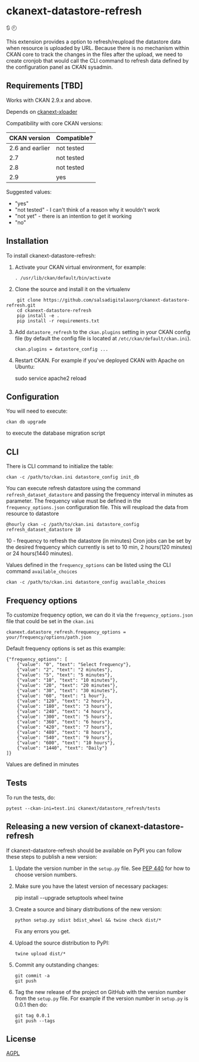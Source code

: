 # ckanext-datastore-refresh 
:arrows_clockwise: :clock9:

This extension provides a option to refresh/reupload the datastore data when resource is uploaded by URL. Because there is no mechanism within CKAN core to track the changes in the files after the upload, we need to create cronjob that would call the CLI command to refresh data defined by the configuration panel as CKAN sysadmin.


## Requirements [TBD]

Works with CKAN 2.9.x and above.

Depends on [ckanext-xloader](https://github.com/ckan/ckanext-xloader)

Compatibility with core CKAN versions:

| CKAN version    | Compatible?   |
| --------------- | ------------- |
| 2.6 and earlier | not tested    |
| 2.7             | not tested    |
| 2.8             | not tested    |
| 2.9             | yes           |

Suggested values:

* "yes"
* "not tested" - I can't think of a reason why it wouldn't work
* "not yet" - there is an intention to get it working
* "no"


## Installation

To install ckanext-datastore-refresh:

1. Activate your CKAN virtual environment, for example:

     ```
     . /usr/lib/ckan/default/bin/activate
     ```

2. Clone the source and install it on the virtualenv

```
    git clone https://github.com/salsadigitalauorg/ckanext-datastore-refresh.git
    cd ckanext-datastore-refresh
    pip install -e .
	pip install -r requirements.txt
````
3. Add `datastore_refresh` to the `ckan.plugins` setting in your CKAN
   config file (by default the config file is located at
   `/etc/ckan/default/ckan.ini`).
   ```
   ckan.plugins = datastore_config ...
   ````

4. Restart CKAN. For example if you've deployed CKAN with Apache on Ubuntu:

     sudo service apache2 reload
## Configuration

You will need to execute:

```
ckan db upgrade
```
to execute the database migration script

## CLI


There is CLI command to initialize the table:
```
ckan -c /path/to/ckan.ini datastore_config init_db
```
You can execute refresh datastore using the command `refresh_dataset_datastore` and passing the frequency interval in minutes as parameter. The frequency value must be defined in the `frequency_options.json` configuration file. This will reupload the data from resource to datastore
```
@hourly ckan -c /path/to/ckan.ini datastore_config refresh_dataset_datastore 10
```
10 - frequency  to refresh the datastore  (in minutes)
Cron jobs can be set by the desired frequency which currently is set to 10 min, 2 hours(120 minutes) or 24 hours(1440 minutes).

Values defined in the `frequency_options` can be listed using the CLI command `available_choices` 
```
ckan -c /path/to/ckan.ini datastore_config available_choices
```
## Frequency options

To customize frequency option, we can do it via the 
`frequency_options.json` file that could be set in the `ckan.ini` 

```
ckanext.datastore_refresh.frequency_options = your/frequency/options/path.json
```

Default frequency options is set as this example:
```
{"frequency_options": [
    {"value": "0", "text": "Select frequency"},
    {"value": "2", "text": "2 minutes"},
    {"value": "5", "text": "5 minutes"},
    {"value": "10", "text": "10 minutes"},
    {"value": "20", "text": "20 minutes"},
    {"value": "30", "text": "30 minutes"},
    {"value": "60", "text": "1 hour"},
    {"value": "120", "text": "2 hours"},
    {"value": "180", "text": "3 hours"},
    {"value": "240", "text": "4 hours"},
    {"value": "300", "text": "5 hours"},
    {"value": "360", "text": "6 hours"},
    {"value": "420", "text": "7 hours"},
    {"value": "480", "text": "8 hours"},
    {"value": "540", "text": "9 hours"},
    {"value": "600", "text": "10 hours"},
    {"value": "1440", "text": "Daily"}
]}
```
Values are defined in minutes 

## Tests

To run the tests, do:
```
pytest --ckan-ini=test.ini ckanext/datastore_refresh/tests
```


## Releasing a new version of ckanext-datastore-refresh

If ckanext-datastore-refresh should be available on PyPI you can follow these steps to publish a new version:

1. Update the version number in the `setup.py` file. See [PEP 440](http://legacy.python.org/dev/peps/pep-0440/#public-version-identifiers) for how to choose version numbers.

2. Make sure you have the latest version of necessary packages:

    pip install --upgrade setuptools wheel twine

3. Create a source and binary distributions of the new version:

       python setup.py sdist bdist_wheel && twine check dist/*

   Fix any errors you get.

4. Upload the source distribution to PyPI:

       twine upload dist/*

5. Commit any outstanding changes:

       git commit -a
       git push

6. Tag the new release of the project on GitHub with the version number from
   the `setup.py` file. For example if the version number in `setup.py` is
   0.0.1 then do:

       git tag 0.0.1
       git push --tags

## License

[AGPL](https://www.gnu.org/licenses/agpl-3.0.en.html)
